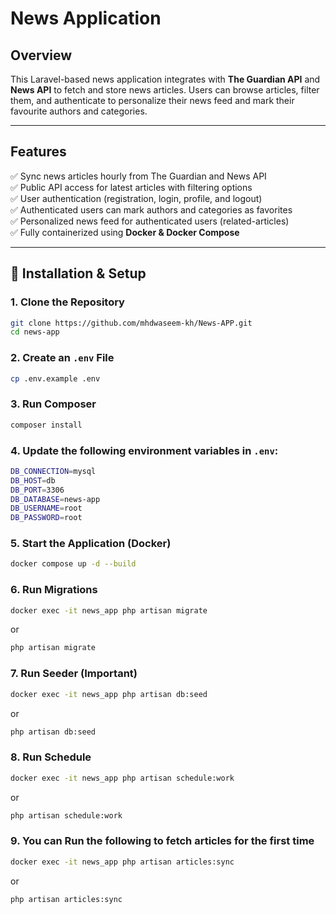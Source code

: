 # News Application

## Overview

This Laravel-based news application integrates with **The Guardian API** and **News API** to fetch and store news articles. Users can browse articles, filter them, and authenticate to personalize their news feed and mark their favourite authors and categories.

---

## Features

✅ Sync news articles hourly from The Guardian and News API  
✅ Public API access for latest articles with filtering options  
✅ User authentication (registration, login, profile, and logout)  
✅ Authenticated users can mark authors and categories as favorites  
✅ Personalized news feed for authenticated users (related-articles)  
✅ Fully containerized using **Docker & Docker Compose**

---

## 🚀 Installation & Setup

### **1. Clone the Repository**
```bash
git clone https://github.com/mhdwaseem-kh/News-APP.git
cd news-app
```


### **2. Create an ```.env``` File**
```bash
cp .env.example .env
```

### **3. Run Composer**
```bash
composer install
```

### **4. Update the following environment variables in ```.env```:**
```bash
DB_CONNECTION=mysql
DB_HOST=db
DB_PORT=3306
DB_DATABASE=news-app
DB_USERNAME=root
DB_PASSWORD=root
```

### **5. Start the Application (Docker)**
```bash
docker compose up -d --build
```

### **6. Run Migrations**
```bash
docker exec -it news_app php artisan migrate
```
or

```bash
php artisan migrate
```

### **7. Run Seeder (Important)**
```bash
docker exec -it news_app php artisan db:seed
```
or

```bash
php artisan db:seed
```

### **8. Run Schedule**
```bash
docker exec -it news_app php artisan schedule:work
```
or

```bash
php artisan schedule:work
```

### **9. You can Run the following to fetch articles for the first time**
```bash
docker exec -it news_app php artisan articles:sync
```
or

```bash
php artisan articles:sync
```
